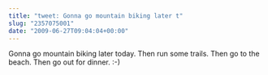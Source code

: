 ```yaml
---
title: "tweet: Gonna go mountain biking later t"
slug: "2357075001"
date: "2009-06-27T09:04:04+00:00"
---
```

Gonna go mountain biking later today. Then run some trails. Then go to the beach. Then go out for dinner. :-)